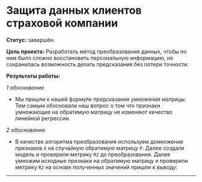 # Защита данных клиентов страховой компании

**Статус:** завершён.

**Цель проекта:** Разработать метод преобразования данных, чтобы по ним было сложно восстановить персональную информацию, но сохранилась возможность делать предсказания без потери точности.

**Результаты работы:**

*1 обоснование*

* Мы пришли к нашей формуле предсказания умножения матрицы. Тем самым обосновали наш вопрос о том что признаки умножающие на обратимую матрицу не изменяют качество линейной регрессии.

*2 обоснование*

* В качестве алгоритма преобразования  используем  домножение признаков `X` на случайную обратимую матрицу `P`. Далее создали модель и проверили метрику `R2` до преобразования. Далее умножим исходные признаки на обратимую матрицу и проверили метрику `R2` на основе полученных значений пришли к выводу:
---
